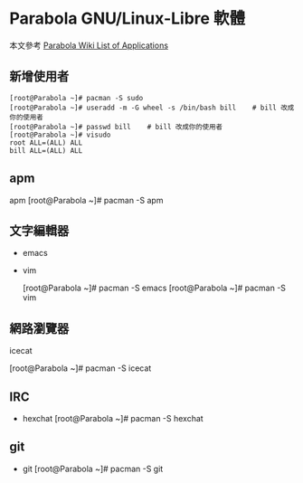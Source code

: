 Parabola GNU/Linux-Libre 軟體
=======================
本文參考
[Parabola Wiki List of Applications](https://wiki.parabola.nu/List_of_Applications)

新增使用者
----------

    [root@Parabola ~]# pacman -S sudo
    [root@Parabola ~]# useradd -m -G wheel -s /bin/bash bill    # bill 改成你的使用者 
    [root@Parabola ~]# passwd bill    # bill 改成你的使用者
    [root@Parabola ~]# visudo
    root ALL=(ALL) ALL
    bill ALL=(ALL) ALL

apm
----------
apm
    [root@Parabola ~]# pacman -S apm

文字編輯器
----------
* emacs
* vim

  [root@Parabola ~]# pacman -S emacs
  [root@Parabola ~]# pacman -S vim

網路瀏覽器
----------
icecat

  [root@Parabola ~]# pacman -S icecat

IRC
----------
* hexchat
  [root@Parabola ~]# pacman -S hexchat
  
git
----------
* git
  [root@Parabola ~]# pacman -S git
    
